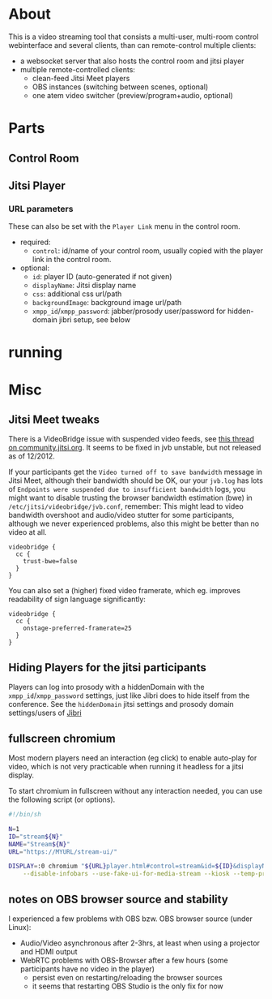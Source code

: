 # About

This is a video streaming tool that consists a multi-user, multi-room 
control webinterface and several clients, than can remote-control multiple
clients:

- a websocket server that also hosts the control room and jitsi player
- multiple remote-controlled clients:
  - clean-feed Jitsi Meet players
  - OBS instances (switching between scenes, optional)
  - one atem video switcher (preview/program+audio, optional)

# Parts

## Control Room

## Jitsi Player

### URL parameters
These can also be set with the `Player Link` menu in the control room.

- required:
  - `control`: id/name of your control room, usually copied with the player link in the control room.
- optional:
  - `id`: player ID (auto-generated if not given)
  - `displayName`: Jitsi display name
  - `css`: additional css url/path
  - `backgroundImage`: background image url/path
  - `xmpp_id`/`xmpp_password`: jabber/prosody user/password for hidden-domain jibri setup, see below

# running

# Misc
## Jitsi Meet tweaks

There is a VideoBridge issue with suspended video feeds, see [this thread on community.jitsi.org](https://community.jitsi.org/t/jitsi-users-video-turned-off-to-save-bandwidth-on-meet-jit-si/12735).
It seems to be fixed in jvb unstable, but not released as of 12/2012.

If your participants get the `Video turned off to save bandwidth` message in Jitsi Meet, although their bandwidth should be OK,
our your `jvb.log` has lots of `Endpoints were suspended due to insufficient bandwidth` logs,
you might want to disable trusting the browser bandwidth estimation (bwe) in `/etc/jitsi/videobridge/jvb.conf`, remember:
This might lead to video bandwidth overshoot and audio/video stutter for some participants,
although we never experienced problems, also this might be better than no video at all.

```
videobridge {
  cc {
    trust-bwe=false
  }
}
```

You can also set a (higher) fixed video framerate, which eg. improves readability of sign language significantly:

```
videobridge {
  cc {
    onstage-preferred-framerate=25
  }
}
```

## Hiding Players for the jitsi participants

Players can log into prosody with a hiddenDomain with the `xmpp_id`/`xmpp_password` settings, just like
Jibri does to hide itself from the conference. See the `hiddenDomain` jitsi settings and prosody domain settings/users
 of [Jibri](https://github.com/jitsi/jibri#configuring-a-jitsi-meet-environment-for-jibri)

## fullscreen chromium

Most modern players need an interaction (eg click) to enable auto-play for video,
which is not very practicable when running it headless for a jitsi display.

To start chromium in fullscreen without any interaction needed, you can use the following script (or options).

```bash
#!/bin/sh

N=1
ID="stream${N}"
NAME="Stream${N}"
URL="https://MYURL/stream-ui/"

DISPLAY=:0 chromium "${URL}player.html#control=stream&id=${ID}&displayName=${NAME}" \
    --disable-infobars --use-fake-ui-for-media-stream --kiosk --temp-profile --start-maximized --enabled --enable-logging --autoplay-policy=no-user-gesture-required
```

## notes on OBS browser source and stability

I experienced a few problems with OBS bzw. OBS browser source (under Linux):

* Audio/Video asynchronous after 2-3hrs, at least when using a projector and HDMI output
* WebRTC problems with OBS-Browser after a few hours (some participants have no video in the player)
  * persist even on restarting/reloading the browser sources
  * it seems that restarting OBS Studio is the only fix for now
